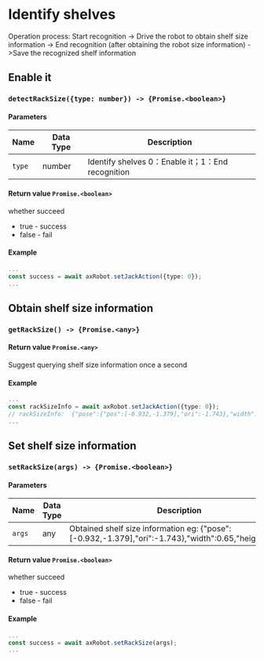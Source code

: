 ﻿#  Identify shelves

Operation process: Start recognition -> Drive the robot to obtain shelf size information -> End recognition (after obtaining the robot size information) ->Save the recognized shelf information


## Enable it
### `detectRackSize({type: number}) -> {Promise.<boolean>}`

#### Parameters

| Name  | Data Type | Description                    |
| ---------- |--------|---------------------|
| `type`     | number | Identify shelves  0：Enable it；1：End recognition |

#### Return value `Promise.<boolean>`

whether succeed

- true - success
- false - fail

#### Example

```typescript
...
const success = await axRobot.setJackAction({type: 0});
...
```




## Obtain shelf size information
### `getRackSize() -> {Promise.<any>}`


#### Return value `Promise.<any>`

Suggest querying shelf size information once a second


#### Example

```typescript
...
const rackSizeInfo = await axRobot.setJackAction({type: 0});
// rackSizeInfo:  {"pose":{"pos":[-0.932,-1.379],"ori":-1.743},"width":0.65,"height":0.72}
...
```



## Set shelf size information
### `setRackSize(args) -> {Promise.<boolean>}`

#### Parameters

| Name  | Data Type | Description                    |
|--------|-----|-------------------------------------------------------------------|
| `args` | any | Obtained shelf size information eg: {"pose":[-0.932,-1.379],"ori":-1.743},"width":0.65,"height":0.72} |


#### Return value `Promise.<boolean>`

whether succeed

- true - success
- false - fail

#### Example

```typescript
...
const success = await axRobot.setRackSize(args);
...
```





